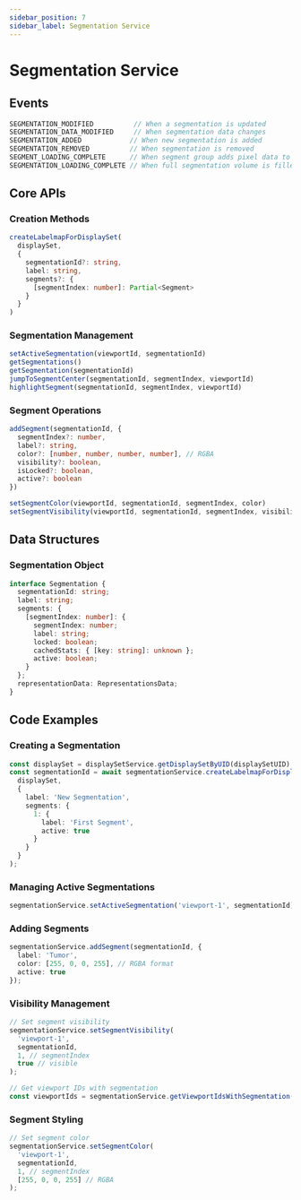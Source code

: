 ```yaml
---
sidebar_position: 7
sidebar_label: Segmentation Service
---
```


# Segmentation Service


## Events

```typescript
SEGMENTATION_MODIFIED          // When a segmentation is updated
SEGMENTATION_DATA_MODIFIED     // When segmentation data changes
SEGMENTATION_ADDED            // When new segmentation is added
SEGMENTATION_REMOVED          // When segmentation is removed
SEGMENT_LOADING_COMPLETE      // When segment group adds pixel data to volume
SEGMENTATION_LOADING_COMPLETE // When full segmentation volume is filled
```

## Core APIs

### Creation Methods

```typescript
createLabelmapForDisplaySet(
  displaySet,
  {
    segmentationId?: string,
    label: string,
    segments?: {
      [segmentIndex: number]: Partial<Segment>
    }
  }
)
```

### Segmentation Management

```typescript
setActiveSegmentation(viewportId, segmentationId)
getSegmentations()
getSegmentation(segmentationId)
jumpToSegmentCenter(segmentationId, segmentIndex, viewportId)
highlightSegment(segmentationId, segmentIndex, viewportId)
```

### Segment Operations

```typescript
addSegment(segmentationId, {
  segmentIndex?: number,
  label?: string,
  color?: [number, number, number, number], // RGBA
  visibility?: boolean,
  isLocked?: boolean,
  active?: boolean
})

setSegmentColor(viewportId, segmentationId, segmentIndex, color)
setSegmentVisibility(viewportId, segmentationId, segmentIndex, visibility)
```

## Data Structures

### Segmentation Object

```typescript
interface Segmentation {
  segmentationId: string;
  label: string;
  segments: {
    [segmentIndex: number]: {
      segmentIndex: number;
      label: string;
      locked: boolean;
      cachedStats: { [key: string]: unknown };
      active: boolean;
    }
  };
  representationData: RepresentationsData;
}
```

## Code Examples

### Creating a Segmentation

```typescript
const displaySet = displaySetService.getDisplaySetByUID(displaySetUID);
const segmentationId = await segmentationService.createLabelmapForDisplaySet(
  displaySet,
  {
    label: 'New Segmentation',
    segments: {
      1: {
        label: 'First Segment',
        active: true
      }
    }
  }
);
```

### Managing Active Segmentations

```typescript
segmentationService.setActiveSegmentation('viewport-1', segmentationId);
```

### Adding Segments

```typescript
segmentationService.addSegment(segmentationId, {
  label: 'Tumor',
  color: [255, 0, 0, 255], // RGBA format
  active: true
});
```

### Visibility Management

```typescript
// Set segment visibility
segmentationService.setSegmentVisibility(
  'viewport-1',
  segmentationId,
  1, // segmentIndex
  true // visible
);

// Get viewport IDs with segmentation
const viewportIds = segmentationService.getViewportIdsWithSegmentation(segmentationId);
```

### Segment Styling

```typescript
// Set segment color
segmentationService.setSegmentColor(
  'viewport-1',
  segmentationId,
  1, // segmentIndex
  [255, 0, 0, 255] // RGBA
);
```
